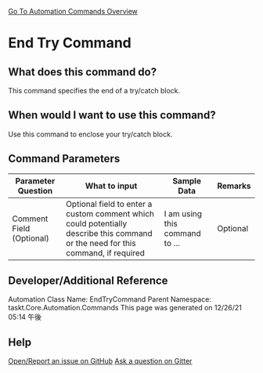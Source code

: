 <!--TITLE: End Try Command -->
<!-- SUBTITLE: a command in the Error Handling Commands group. -->
[Go To Automation Commands Overview](/automation-commands.md)


# End Try Command


## What does this command do?
This command specifies the end of a try/catch block.


## When would I want to use this command?
Use this command to enclose your try/catch block.


## Command Parameters
| Parameter Question   	| What to input  	|  Sample Data 	| Remarks  	|
| ---                    | ---               | ---           | ---       |
|Comment Field (Optional)|Optional field to enter a custom comment which could potentially describe this command or the need for this command, if required|I am using this command to ...|Optional|




## Developer/Additional Reference
Automation Class Name: EndTryCommand
Parent Namespace: taskt.Core.Automation.Commands
This page was generated on 12/26/21 05:14 午後


## Help
[Open/Report an issue on GitHub](https://github.com/saucepleez/taskt/issues/new)
[Ask a question on Gitter](https://gitter.im/taskt-rpa/Lobby)

